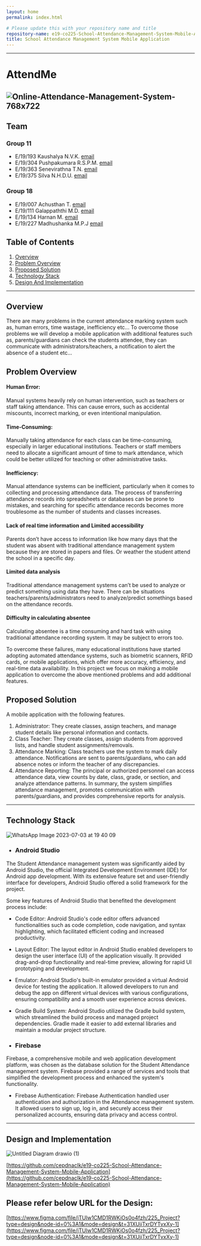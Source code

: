 ```yaml
---
layout: home
permalink: index.html

# Please update this with your repository name and title
repository-name: e19-co225-School-Attendance-Management-System-Mobile-Application
title: School Attendance Management System Mobile Application
---
```


[comment]: # "This is the standard layout for the project, but you can clean this and use your own template"

---
# AttendMe
 ![Online-Attendance-Management-System-768x722](https://github.com/cepdnaclk/e19-co225-School-Attendance-Management-System-Mobile-Application/assets/115539818/e20dcb6c-627f-4526-86db-0d8372651ac2)
---

## Team
### Group 11

-  E/19/193 Kaushalya N.V.K. [email](mailto:e19193@eng.pdn.ac.lk)
-  E/19/304 Pushpakumara R.S.P.M. [email](mailto:e19304@eng.pdn.ac.lk)
-  E/19/363 Senevirathna T.N. [email](mailto:e19363@eng.pdn.ac.lk)
-  E/19/375 Silva N.H.D.U. [email](mailto:e19375@eng.pdn.ac.lk)

### Group 18

-  E/19/007 Achusthan T. [email](mailto:e19007@eng.pdn.ac.lk)
-  E/19/111 Galappaththi M.D. [email](mailto:e19111@eng.pdn.ac.lk)
-  E/19/134 Harnan M. [email](mailto:e19134@eng.pdn.ac.lk)
-  E/19/227 Madhushanka M.P.J [email](mailto:e19227@eng.pdn.ac.lk)


## Table of Contents
1. [Overview](#overview)
2. [Problem Overview](#problem-overview)
3. [Proposed Solution](#proposed-solution)
4. [Technology Stack](#technology-stack)
5. [Design And Implementation](#design-and-implementation)

---
## Overview
There are many problems in the current attendance marking system such as, human errors, time wastage, inefficiency etc... To overcome those problems we will develop a mobile application with additional features such as, parents/guardians can check the students attendee, they can communicate with administrators/teachers, a notification to alert the absence of a student etc...

## Problem Overview
#### Human Error: 
Manual systems heavily rely on human intervention, such as teachers or staff taking attendance. This can cause errors, such as accidental miscounts, incorrect marking, or even intentional manipulation.

#### Time-Consuming: 
Manually taking attendance for each class can be time-consuming, especially in larger educational institutions. Teachers or staff members need to allocate a significant amount of time to mark attendance, which could be better utilized for teaching or other administrative tasks.

#### Inefficiency: 
Manual attendance systems can be inefficient, particularly when it comes to collecting and processing attendance data. The process of transferring attendance records into spreadsheets or databases can be prone to mistakes, and searching for specific attendance records becomes more troublesome as the number of students and classes increases.

#### Lack of real time information and Limited  accessibility  
Parents don’t have access to information like how many days that the student was absent with traditional attendance management system because they are stored in papers and files. Or weather the student attend the school in a specific day.

#### Limited data analysis
Traditional attendance management systems can’t be used to analyze or predict something using data they have. There can be situations teachers/parents/administrators need to analyze/predict somethings based on the attendance records.

#### Difficulty in calculating absentee
Calculating absentee is a time consuming and hard task with using traditional attendance recording system. It may be subject to errors too. 

To overcome these failures, many educational institutions have started adopting automated attendance systems, such as biometric scanners, RFID cards, or mobile applications, which offer more accuracy, efficiency, and real-time data availability. In this project we focus on making a mobile application to overcome the above mentioned problems and add additional features.


## Proposed Solution
A mobile application with the following features.
1. Administrator: They create classes, assign teachers, and manage student details like personal information and contacts.
2. Class Teacher: They create classes, assign students from approved lists, and handle student assignments/removals.
3. Attendance Marking: Class teachers use the system to mark daily attendance. Notifications are sent to parents/guardians, who can add absence notes or inform the teacher of any discrepancies.
4. Attendance Reporting: The principal or authorized personnel can access attendance data, view counts by date, class, grade, or section, and analyze attendance patterns.
In summary, the system simplifies attendance management, promotes communication with parents/guardians, and provides comprehensive reports for analysis.


---

## Technology Stack
![WhatsApp Image 2023-07-03 at 19 40 09](https://github.com/cepdnaclk/e19-co225-School-Attendance-Management-System-Mobile-Application/assets/115539818/cd9f0a77-a576-4d29-8020-7f25a18dc9a2)


* ### Android Studio
The Student Attendance management system was significantly aided by Android Studio, the official Integrated Development Environment (IDE) for Android app development. With its extensive feature set and user-friendly interface for developers, Android Studio offered a solid framework for the project.

Some key features of Android Studio that benefited the development process include:

* Code Editor: Android Studio's code editor offers advanced functionalities such as code completion, code navigation, and syntax highlighting, which facilitated efficient coding and increased productivity.

* Layout Editor: The layout editor in Android Studio enabled developers to design the user interface (UI) of the application visually. It provided drag-and-drop functionality and real-time preview, allowing for rapid UI prototyping and development.

* Emulator: Android Studio's built-in emulator provided a virtual Android device for testing the application. It allowed developers to run and debug the app on different virtual devices with various configurations, ensuring compatibility and a smooth user experience across devices.

* Gradle Build System: Android Studio utilized the Gradle build system, which streamlined the build process and managed project dependencies. Gradle made it easier to add external libraries and maintain a modular project structure.

* ### Firebase
Firebase, a comprehensive mobile and web application development platform, was chosen as the database solution for the Student Attendance management system. Firebase provided a range of services and tools that simplified the development process and enhanced the system's functionality.

* Firebase Authentication: Firebase Authentication handled user authentication and authorization in the Attendance management system. It allowed users to sign up, log in, and securely access their personalized accounts, ensuring data privacy and access control.

***



## Design and Implementation
![Untitled Diagram drawio (1)](https://github.com/cepdnaclk/e19-co225-School-Attendance-Management-System-Mobile-Application/assets/115540141/d12886a6-a8f4-45d8-a836-1f49dfbe7dee)

[https://github.com/cepdnaclk/e19-co225-School-Attendance-Management-System-Mobile-Application](https://github.com/cepdnaclk/e19-co225-School-Attendance-Management-System-Mobile-Application)

## Please refer below URL for the Design:

[https://www.figma.com/file/jTUlw1CMD1RWKiOs0o4fzh/225_Project?type=design&node-id=0%3A1&mode=design&t=31XUjiTxrDYTvxXy-1](https://www.figma.com/file/jTUlw1CMD1RWKiOs0o4fzh/225_Project?type=design&node-id=0%3A1&mode=design&t=31XUjiTxrDYTvxXy-1)

